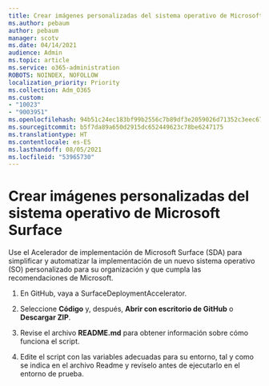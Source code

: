 ```yaml
---
title: Crear imágenes personalizadas del sistema operativo de Microsoft Surface
ms.author: pebaum
author: pebaum
manager: scotv
ms.date: 04/14/2021
audience: Admin
ms.topic: article
ms.service: o365-administration
ROBOTS: NOINDEX, NOFOLLOW
localization_priority: Priority
ms.collection: Adm_O365
ms.custom:
- "10023"
- "9003951"
ms.openlocfilehash: 94b51c24ec183bf99b2556c7b89df3e2059026d71352c3eec67ff2cfc0cf31fb
ms.sourcegitcommit: b5f7da89a650d2915dc652449623c78be6247175
ms.translationtype: HT
ms.contentlocale: es-ES
ms.lasthandoff: 08/05/2021
ms.locfileid: "53965730"
---
```

# <a name="create-custom-microsoft-surface-operating-system-images"></a>Crear imágenes personalizadas del sistema operativo de Microsoft Surface

Use el Acelerador de implementación de Microsoft Surface (SDA) para simplificar y automatizar la implementación de un nuevo sistema operativo (SO) personalizado para su organización y que cumpla las recomendaciones de Microsoft.

1. En GitHub, vaya a SurfaceDeploymentAccelerator.

1. Seleccione **Código** y, después, **Abrir con escritorio de GitHub** o **Descargar ZIP**.

1. Revise el archivo **README.md** para obtener información sobre cómo funciona el script.

1. Edite el script con las variables adecuadas para su entorno, tal y como se indica en el archivo Readme y revíselo antes de ejecutarlo en el entorno de prueba.
